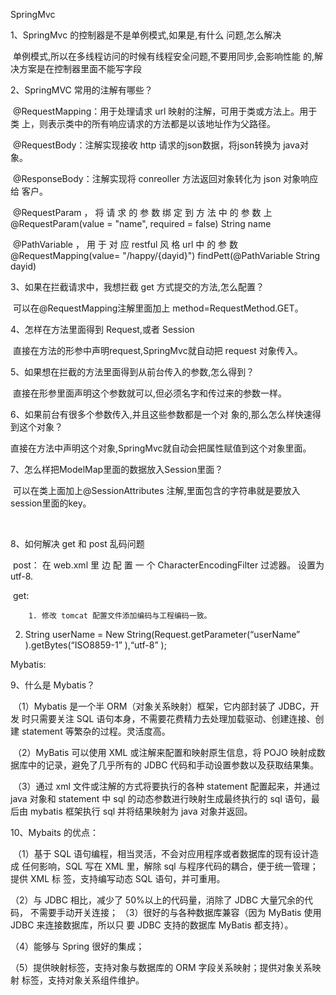 SpringMvc

1、SpringMvc 的控制器是不是单例模式,如果是,有什么 问题,怎么解决

​	单例模式,所以在多线程访问的时候有线程安全问题,不要用同步,会影响性能 的,解决方案是在控制器里面不能写字段



2、SpringMVC 常用的注解有哪些？

​	@RequestMapping：用于处理请求 url 映射的注解，可用于类或方法上。用于类 上，则表示类中的所有响应请求的方法都是以该地址作为父路径。

​	 @RequestBody：注解实现接收 http 请求的json数据，将json转换为 java对象。 	

​	@ResponseBody：注解实现将 conreoller 方法返回对象转化为 json 对象响应给 客户。 	

​	@RequestParam ， 将 请 求 的 参 数 绑 定 到 方 法 中 的 参 数 上 @RequestParam(value = "name", required = false) String name

​	 @PathVariable ， 用 于 对 应 restful 风 格 url 中 的 参 数 @RequestMapping(value= "/happy/{dayid}") findPett(@PathVariable String dayid)



3、如果在拦截请求中，我想拦截 get 方式提交的方法,怎么配置？

​	可以在@RequestMapping注解里面加上 method=RequestMethod.GET。



4、怎样在方法里面得到 Request,或者 Session

​	直接在方法的形参中声明request,SpringMvc就自动把 request 对象传入。



5、如果想在拦截的方法里面得到从前台传入的参数,怎么得到？

​	直接在形参里面声明这个参数就可以,但必须名字和传过来的参数一样。



6、如果前台有很多个参数传入,并且这些参数都是一个对 象的,那么怎么样快速得到这个对象？

​	直接在方法中声明这个对象,SpringMvc就自动会把属性赋值到这个对象里面。



7、怎么样把ModelMap里面的数据放入Session里面？

​	可以在类上面加上@SessionAttributes 注解,里面包含的字符串就是要放入 session里面的key。	

​	

8、如何解决 get 和 post 乱码问题

​	post： 在 web.xml 里 边 配 置 一 个 CharacterEncodingFilter 过滤器。 设置为 utf-8. 

​	get:

		1. 修改 tomcat 配置文件添加编码与工程编码一致。 

2. String userName = New String(Request.getParameter(“userName” ).getBytes(“ISO8859-1” ),“utf-8” );







Mybatis:



9、什么是 Mybatis？

​	（1）Mybatis 是一个半 ORM（对象关系映射）框架，它内部封装了 JDBC，开发 时只需要关注 SQL 语句本身，不需要花费精力去处理加载驱动、创建连接、创建 statement 等繁杂的过程。灵活度高。 

​	（2）MyBatis 可以使用 XML 或注解来配置和映射原生信息，将 POJO 映射成数 据库中的记录，避免了几乎所有的 JDBC 代码和手动设置参数以及获取结果集。 

​	（3）通过 xml 文件或注解的方式将要执行的各种 statement 配置起来，并通过 java 对象和 statement 中 sql 的动态参数进行映射生成最终执行的 sql 语句，最后由 mybatis 框架执行 sql 并将结果映射为 java 对象并返回。



10、Mybaits 的优点：

​	（1）基于 SQL 语句编程，相当灵活，不会对应用程序或者数据库的现有设计造成 任何影响，SQL 写在 XML 里，解除 sql 与程序代码的耦合，便于统一管理；提供 XML 标 签，支持编写动态 SQL 语句，并可重用。

 （2）与 JDBC 相比，减少了 50%以上的代码量，消除了 JDBC 大量冗余的代码， 不需要手动开关连接；
（3）很好的与各种数据库兼容（因为 MyBatis 使用 JDBC 来连接数据库，所以只 要 JDBC 支持的数据库 MyBatis 都支持）。 

（4）能够与 Spring 很好的集成；

 （5）提供映射标签，支持对象与数据库的 ORM 字段关系映射；提供对象关系映射 标签，支持对象关系组件维护。